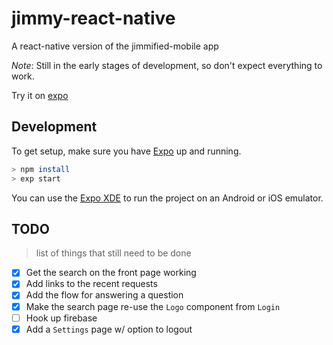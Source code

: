 # jimmy-react-native
A react-native version of the jimmified-mobile app

_Note_: Still in the early stages of development, so don't expect everything to work.

Try it on [expo](https://expo.io/@adierkens/jimmified)


## Development

To get setup, make sure you have [Expo](https://expo.io/) up and running.

```bash
> npm install
> exp start
```

You can use the [Expo XDE](https://expo.io/tools) to run the project on an Android or iOS emulator.


## TODO
> list of things that still need to be done

- [x] Get the search on the front page working
- [x] Add links to the recent requests
- [x] Add the flow for answering a question
- [x] Make the search page re-use the `Logo` component from `Login`
- [ ] Hook up firebase
- [x] Add a `Settings` page w/ option to logout
